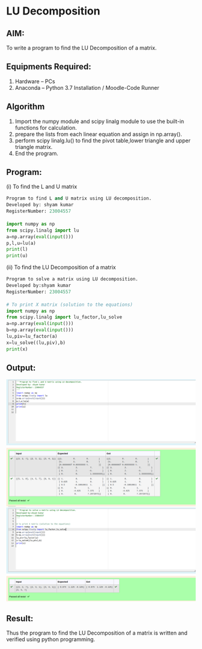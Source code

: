 # LU Decomposition 

## AIM:
To write a program to find the LU Decomposition of a matrix.

## Equipments Required:
1. Hardware – PCs
2. Anaconda – Python 3.7 Installation / Moodle-Code Runner

## Algorithm
1. Import the numpy module and scipy linalg module to use the built-in functions for calculation.
2. prepare the lists from each linear equation and assign in np.array().
3. perform scipy linalg.lu() to find the pivot table,lower triangle and upper triangle matrix.
4. End the program.

## Program:
(i) To find the L and U matrix
```python
Program to find L and U matrix using LU decomposition.
Developed by: shyam kumar
RegisterNumber: 23004557

import numpy as np
from scipy.linalg import lu
a=np.array(eval(input()))
p,l,u=lu(a)
print(l)
print(u)
```



(ii) To find the LU Decomposition of a matrix
```python
Program to solve a matrix using LU decomposition.
Developed by:shyam kumar 
RegisterNumber: 23004557

# To print X matrix (solution to the equations)
import numpy as np
from scipy.linalg import lu_factor,lu_solve
a=np.array(eval(input()))
b=np.array(eval(input()))
lu,piv=lu_factor(a)
x=lu_solve((lu,piv),b)
print(x)
```


## Output:
![output](exp5i.png)
![output](exp5ii.png)


## Result:
Thus the program to find the LU Decomposition of a matrix is written and verified using python programming.

